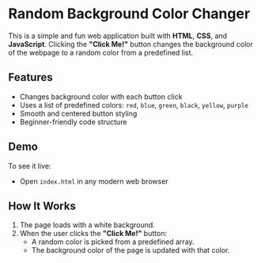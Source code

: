 # Random Background Color Changer

This is a simple and fun web application built with **HTML**, **CSS**, and **JavaScript**. Clicking the **"Click Me!"** button changes the background color of the webpage to a random color from a predefined list.

## Features

- Changes background color with each button click
- Uses a list of predefined colors: `red`, `blue`, `green`, `black`, `yellow`, `purple`
- Smooth and centered button styling
- Beginner-friendly code structure

## Demo

To see it live:
- Open `index.html` in any modern web browser

## How It Works

1. The page loads with a white background.
2. When the user clicks the **"Click Me!"** button:
   - A random color is picked from a predefined array.
   - The background color of the page is updated with that color.


